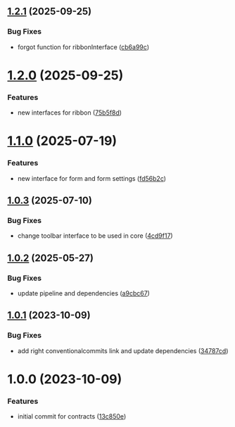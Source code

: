 ## [1.2.1](https://github.com/bespin-studios/byteshard-contracts/compare/v1.2.0...v1.2.1) (2025-09-25)


### Bug Fixes

* forgot function for ribbonInterface ([cb6a99c](https://github.com/bespin-studios/byteshard-contracts/commit/cb6a99ccf13b9e16adbb8308b363a743d0fabb86))

# [1.2.0](https://github.com/bespin-studios/byteshard-contracts/compare/v1.1.0...v1.2.0) (2025-09-25)


### Features

* new interfaces for ribbon ([75b5f8d](https://github.com/bespin-studios/byteshard-contracts/commit/75b5f8db68bc7d2324e2b913f653e0554fcee7e6))

# [1.1.0](https://github.com/bespin-studios/byteshard-contracts/compare/v1.0.3...v1.1.0) (2025-07-19)


### Features

* new interface for form and form settings ([fd56b2c](https://github.com/bespin-studios/byteshard-contracts/commit/fd56b2ce8bd993250bca19025cc890b5a192b676))

## [1.0.3](https://github.com/bespin-studios/byteshard-contracts/compare/v1.0.2...v1.0.3) (2025-07-10)


### Bug Fixes

* change toolbar interface to be used in core ([4cd9f17](https://github.com/bespin-studios/byteshard-contracts/commit/4cd9f17b19e46efdbc150913c78c50d0d00373a0))

## [1.0.2](https://github.com/bespin-studios/byteshard-contracts/compare/v1.0.1...v1.0.2) (2025-05-27)


### Bug Fixes

* update pipeline and dependencies ([a9cbc67](https://github.com/bespin-studios/byteshard-contracts/commit/a9cbc675f7a28e451abcbc42de955ba0a57bb21f))

## [1.0.1](https://github.com/byteshard/contracts/compare/v1.0.0...v1.0.1) (2023-10-09)


### Bug Fixes

* add right conventionalcommits link and update dependencies ([34787cd](https://github.com/byteshard/contracts/commit/34787cd21f3f51c6419bc9f6bb85d64d3a6d9763))

# 1.0.0 (2023-10-09)


### Features

* initial commit for contracts ([13c850e](https://github.com/byteshard/contracts/commit/13c850e3b2283b93ee77365db141ca74cf273838))
